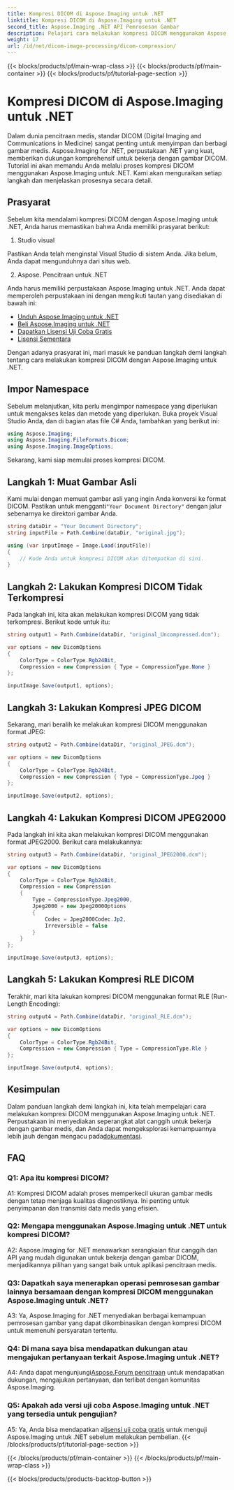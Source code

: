 ```yaml
---
title: Kompresi DICOM di Aspose.Imaging untuk .NET
linktitle: Kompresi DICOM di Aspose.Imaging untuk .NET
second_title: Aspose.Imaging .NET API Pemrosesan Gambar
description: Pelajari cara melakukan kompresi DICOM menggunakan Aspose.Imaging untuk .NET. Ikuti panduan langkah demi langkah ini untuk menyimpan dan mengirimkan gambar medis secara efisien dengan kualitas diagnostik tinggi.
weight: 17
url: /id/net/dicom-image-processing/dicom-compression/
---
```


{{< blocks/products/pf/main-wrap-class >}}
{{< blocks/products/pf/main-container >}}
{{< blocks/products/pf/tutorial-page-section >}}

# Kompresi DICOM di Aspose.Imaging untuk .NET

Dalam dunia pencitraan medis, standar DICOM (Digital Imaging and Communications in Medicine) sangat penting untuk menyimpan dan berbagi gambar medis. Aspose.Imaging for .NET, perpustakaan .NET yang kuat, memberikan dukungan komprehensif untuk bekerja dengan gambar DICOM. Tutorial ini akan memandu Anda melalui proses kompresi DICOM menggunakan Aspose.Imaging untuk .NET. Kami akan menguraikan setiap langkah dan menjelaskan prosesnya secara detail.

## Prasyarat

Sebelum kita mendalami kompresi DICOM dengan Aspose.Imaging untuk .NET, Anda harus memastikan bahwa Anda memiliki prasyarat berikut:

1. Studio visual

Pastikan Anda telah menginstal Visual Studio di sistem Anda. Jika belum, Anda dapat mengunduhnya dari situs web.

2. Aspose. Pencitraan untuk .NET

Anda harus memiliki perpustakaan Aspose.Imaging untuk .NET. Anda dapat memperoleh perpustakaan ini dengan mengikuti tautan yang disediakan di bawah ini:

- [Unduh Aspose.Imaging untuk .NET](https://releases.aspose.com/imaging/net/)
- [Beli Aspose.Imaging untuk .NET](https://purchase.aspose.com/buy)
- [Dapatkan Lisensi Uji Coba Gratis](https://releases.aspose.com/)
- [Lisensi Sementara](https://purchase.aspose.com/temporary-license/)

Dengan adanya prasyarat ini, mari masuk ke panduan langkah demi langkah tentang cara melakukan kompresi DICOM dengan Aspose.Imaging untuk .NET.

## Impor Namespace

Sebelum melanjutkan, kita perlu mengimpor namespace yang diperlukan untuk mengakses kelas dan metode yang diperlukan. Buka proyek Visual Studio Anda, dan di bagian atas file C# Anda, tambahkan yang berikut ini:

```csharp
using Aspose.Imaging;
using Aspose.Imaging.FileFormats.Dicom;
using Aspose.Imaging.ImageOptions;
```

Sekarang, kami siap memulai proses kompresi DICOM.

## Langkah 1: Muat Gambar Asli

 Kami mulai dengan memuat gambar asli yang ingin Anda konversi ke format DICOM. Pastikan untuk mengganti`"Your Document Directory"` dengan jalur sebenarnya ke direktori gambar Anda.

```csharp
string dataDir = "Your Document Directory";
string inputFile = Path.Combine(dataDir, "original.jpg");

using (var inputImage = Image.Load(inputFile))
{
    // Kode Anda untuk kompresi DICOM akan ditempatkan di sini.
}
```

## Langkah 2: Lakukan Kompresi DICOM Tidak Terkompresi

Pada langkah ini, kita akan melakukan kompresi DICOM yang tidak terkompresi. Berikut kode untuk itu:

```csharp
string output1 = Path.Combine(dataDir, "original_Uncompressed.dcm");

var options = new DicomOptions
{
    ColorType = ColorType.Rgb24Bit,
    Compression = new Compression { Type = CompressionType.None }
};

inputImage.Save(output1, options);
```

## Langkah 3: Lakukan Kompresi JPEG DICOM

Sekarang, mari beralih ke melakukan kompresi DICOM menggunakan format JPEG:

```csharp
string output2 = Path.Combine(dataDir, "original_JPEG.dcm");

var options = new DicomOptions
{
    ColorType = ColorType.Rgb24Bit,
    Compression = new Compression { Type = CompressionType.Jpeg }
};

inputImage.Save(output2, options);
```

## Langkah 4: Lakukan Kompresi DICOM JPEG2000

Pada langkah ini kita akan melakukan kompresi DICOM menggunakan format JPEG2000. Berikut cara melakukannya:

```csharp
string output3 = Path.Combine(dataDir, "original_JPEG2000.dcm");

var options = new DicomOptions
{
    ColorType = ColorType.Rgb24Bit,
    Compression = new Compression
    {
        Type = CompressionType.Jpeg2000,
        Jpeg2000 = new Jpeg2000Options
        {
            Codec = Jpeg2000Codec.Jp2,
            Irreversible = false
        }
    }
};

inputImage.Save(output3, options);
```

## Langkah 5: Lakukan Kompresi RLE DICOM

Terakhir, mari kita lakukan kompresi DICOM menggunakan format RLE (Run-Length Encoding):

```csharp
string output4 = Path.Combine(dataDir, "original_RLE.dcm");

var options = new DicomOptions
{
    ColorType = ColorType.Rgb24Bit,
    Compression = new Compression { Type = CompressionType.Rle }
};

inputImage.Save(output4, options);
```

## Kesimpulan

 Dalam panduan langkah demi langkah ini, kita telah mempelajari cara melakukan kompresi DICOM menggunakan Aspose.Imaging untuk .NET. Perpustakaan ini menyediakan seperangkat alat canggih untuk bekerja dengan gambar medis, dan Anda dapat mengeksplorasi kemampuannya lebih jauh dengan mengacu pada[dokumentasi](https://reference.aspose.com/imaging/net/).

## FAQ

### Q1: Apa itu kompresi DICOM?

A1: Kompresi DICOM adalah proses memperkecil ukuran gambar medis dengan tetap menjaga kualitas diagnostiknya. Ini penting untuk penyimpanan dan transmisi data medis yang efisien.

### Q2: Mengapa menggunakan Aspose.Imaging untuk .NET untuk kompresi DICOM?

A2: Aspose.Imaging for .NET menawarkan serangkaian fitur canggih dan API yang mudah digunakan untuk bekerja dengan gambar DICOM, menjadikannya pilihan yang sangat baik untuk aplikasi pencitraan medis.

### Q3: Dapatkah saya menerapkan operasi pemrosesan gambar lainnya bersamaan dengan kompresi DICOM menggunakan Aspose.Imaging untuk .NET?

A3: Ya, Aspose.Imaging for .NET menyediakan berbagai kemampuan pemrosesan gambar yang dapat dikombinasikan dengan kompresi DICOM untuk memenuhi persyaratan tertentu.

### Q4: Di mana saya bisa mendapatkan dukungan atau mengajukan pertanyaan terkait Aspose.Imaging untuk .NET?

 A4: Anda dapat mengunjungi[Aspose.Forum pencitraan](https://forum.aspose.com/) untuk mendapatkan dukungan, mengajukan pertanyaan, dan terlibat dengan komunitas Aspose.Imaging.

### Q5: Apakah ada versi uji coba Aspose.Imaging untuk .NET yang tersedia untuk pengujian?

 A5: Ya, Anda bisa mendapatkan a[lisensi uji coba gratis](https://releases.aspose.com/) untuk menguji Aspose.Imaging untuk .NET sebelum melakukan pembelian.
{{< /blocks/products/pf/tutorial-page-section >}}

{{< /blocks/products/pf/main-container >}}
{{< /blocks/products/pf/main-wrap-class >}}

{{< blocks/products/products-backtop-button >}}
